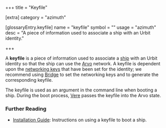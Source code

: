 +++
title = "Keyfile"

[extra]
category = "azimuth"

[glossaryEntry.keyfile]
name = "keyfile"
symbol = ""
usage = "azimuth"
desc = "A piece of information used to associate a ship with an Urbit identity."

+++

A **keyfile** is a piece of information used to associate a [ship](/glossary/ship) with an Urbit identity so that the ship can use the [Arvo](/glossary/arvo) network. A keyfile is dependent upon the [networking keys](/glossary/bridge) that have been set for the identity; we recommend using [Bridge](/glossary/bridge) to set the networking keys and to generate the corresponding keyfile.

The keyfile is used as an argument in the command line when booting a ship. During the boot process, [Vere](/glossary/vere) passes the keyfile into the Arvo state.

### Further Reading

- [Installation Guide](/manual/getting-started): Instructions on using a keyfile to boot a ship.
